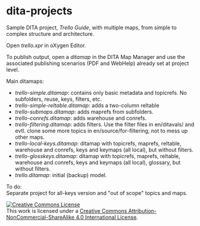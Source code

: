 # dita-projects
Sample DITA project, *Trello Guide*, with multiple maps, from simple to complex structure and architecture.

Open _trello.xpr_ in oXygen Editor.

To publish output, open a _ditamap_ in the DITA Map Manager and use the associated publishing scenarios (PDF and WebHelp) already set at project level.

Main ditamaps:  
* _trello-simple.ditamap_: contains only basic metadata and topicrefs. No subfolders, reuse, keys, filters, etc.  
* _trello-simple-reltable.ditamap_: adds a two-column reltable   
* _trello-submaps.ditamap_: adds maprefs from subfolders.  
* _trello-conrefs.ditamap_: adds warehouse and conrefs.  
* _trello-filtering.ditamap_: adds filters. Use the filter files in en/ditavals/ and evtl. clone some more topics in en/source/for-filtering, not to mess up other maps. 
* _trello-local-keys.ditamap_: ditamap with topicrefs, maprefs, reltable, warehouse and conrefs, keys and keymaps (all local), but without filters.  
* _trello-glosskeys.ditamap_: ditamap with topicrefs, maprefs, reltable, warehouse and conrefs, keys and keymaps (all local), glossary, but without filters.  
* _trello.ditamap_:  initial (backup) model.

To do:  
Separate project for all-keys version and "out of scope" topics and maps.

<a rel="license" href="http://creativecommons.org/licenses/by-nc-sa/4.0/"><img alt="Creative Commons License" style="border-width:0" src="https://i.creativecommons.org/l/by-nc-sa/4.0/80x15.png" /></a><br />This work is licensed under a <a rel="license" href="http://creativecommons.org/licenses/by-nc-sa/4.0/">Creative Commons Attribution-NonCommercial-ShareAlike 4.0 International License</a>.
